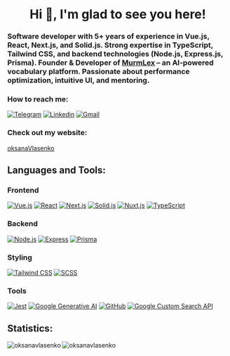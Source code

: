 <h1 align="center">Hi 👋, I'm glad to see you here!</h1>

<h3>Software developer with 5+ years of experience in Vue.js, React, Next.js, and Solid.js. Strong expertise in TypeScript, Tailwind CSS, and backend technologies (Node.js, Express.js, Prisma). Founder & Developer of <a href="https://nextjs-dashboard-ebon-sigma-74.vercel.app/" target="_blank">MurmLex</a> – an AI-powered vocabulary platform. Passionate about performance optimization, intuitive UI, and mentoring.</h3>

<h3>How to reach me:</h3>

[![Telegram](https://img.shields.io/badge/Telegram-%23fff?logo=telegram&logoColor=white&labelColor=%2326A5E4&color=%2326A5E4)](https://t.me/kseniaVlasenko)
[![Linkedin](https://img.shields.io/badge/Linkedin-%23fff?logo=linkedin&logoColor=white&labelColor=%230A66C2&color=%230A66C2)](https://www.linkedin.com/in/oksana-vlasenko-28b53919b/)
[![Gmail](https://img.shields.io/badge/Gmail-%23fff?logo=gmail&logoColor=white&labelColor=%23EA4335&color=%23EA4335)](mailto:vlasenkoksenia642@gmail.com?subject=Message%20from%20your%20site&body=Hello,%20I%20would%20like%20to...)

<h3>Check out my website:</h3>

[oksanaVlasenko](https://oksanavlasenko.github.io/vlasenko/#/)

<h2 align="left">Languages and Tools:</h2>

### Frontend
[![Vue.js](https://img.shields.io/badge/Vue.js-4FC08D?logo=vue.js&logoColor=white&style=flat)](https://vuejs.org/)
[![React](https://img.shields.io/badge/React-61DAFB?logo=react&logoColor=black&style=flat)](https://reactjs.org/)
[![Next.js](https://img.shields.io/badge/Next.js-000000?style=flat&logo=next.js)](https://nextjs.org/)
[![Solid.js](https://img.shields.io/badge/Solid.js-000000?style=flat&logo=solid)](https://www.solidjs.com/)
[![Nuxt.js](https://img.shields.io/badge/Nuxt.js-00DC82?logo=nuxt.js&logoColor=white&style=flat)](https://nuxtjs.org/)
[![TypeScript](https://img.shields.io/badge/TypeScript-3178C6?logo=typescript&logoColor=white&style=flat)](https://www.typescriptlang.org/)

### Backend
[![Node.js](https://img.shields.io/badge/Node.js-339933?logo=node.js&logoColor=white&style=flat)](https://nodejs.org)
[![Express](https://img.shields.io/badge/Express-000000?logo=express&logoColor=white&style=flat)](https://expressjs.com)
[![Prisma](https://img.shields.io/badge/Prisma-2D3748?logo=prisma&logoColor=white&style=flat)](https://www.prisma.io/)

### Styling
[![Tailwind CSS](https://img.shields.io/badge/Tailwind%20CSS-06B6D4?logo=tailwindcss&logoColor=white&style=flat)](https://tailwindcss.com/)
[![SCSS](https://img.shields.io/badge/SCSS-CC6699?logo=sass&logoColor=white&style=flat)](https://sass-lang.com/)

### Tools
[![Jest](https://img.shields.io/badge/Jest-C21325?logo=jest&logoColor=white&style=flat)](https://jestjs.io/)
[![Google Generative AI](https://img.shields.io/badge/Google%20Generative%20AI-4285F4?logo=google&logoColor=white&style=flat)](https://cloud.google.com/generative-ai)
[![GitHub](https://img.shields.io/badge/GitHub-181717?logo=github&logoColor=white&style=flat)](https://github.com/oksanaVlasenko)
[![Google Custom Search API](https://img.shields.io/badge/Google%20Custom%20Search%20API-F8F8F8?logo=google&logoColor=black&style=flat)](https://developers.google.com/custom-search)

<h2 align="left">Statistics:</h2>

<p><img align="left" src="https://github-readme-streak-stats.herokuapp.com/?user=oksanavlasenko" alt="oksanavlasenko" /></p>

<p><img align="center" src="https://github-readme-stats.vercel.app/api/top-langs?username=oksanavlasenko&show_icons=true&locale=en&layout=compact" alt="oksanavlasenko" /></p>




